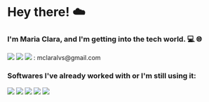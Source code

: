 # Hey there! :cloud:

### I'm Maria Clara, and I'm getting into the tech world. :computer: :globe_with_meridians:

<p>
    <a href="https://www.linkedin.com/in/mclaralvs/"><img src="https://img.shields.io/badge/LinkedIn-0077B5?style=for-the-badge&logo=linkedin&logoColor=white"></img></a>
    <a href="https://www.instagram.com/mclaralvs/"><img src="https://img.shields.io/badge/Instagram-E4405F?style=for-the-badge&logo=instagram&logoColor=white"></img></a>
    <img src="https://img.shields.io/badge/Gmail-D14836?style=for-the-badge&logo=gmail&logoColor=white"></img> : mclaralvs@gmail.com
</p>

### Softwares I've already worked with or I'm still using it:

<img src="https://img.shields.io/badge/Python-3776AB?style=for-the-badge&logo=python&logoColor=white"></img>
<img src="https://img.shields.io/badge/HTML5-E34F26?style=for-the-badge&logo=html5&logoColor=white"></img>
<img src="https://img.shields.io/badge/CSS3-1572B6?style=for-the-badge&logo=css3&logoColor=white"></img>
<img src="https://img.shields.io/badge/C-00599C?style=for-the-badge&logo=c&logoColor=white"></img>
<img src="https://img.shields.io/badge/MySQL-00000F?style=for-the-badge&logo=mysql&logoColor=white"></img>

